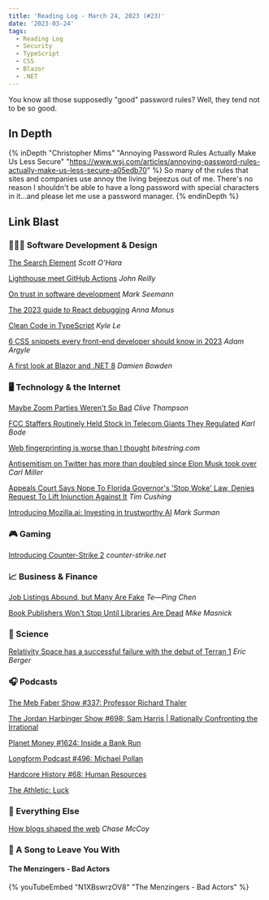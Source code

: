 ```yaml
---
title: 'Reading Log - March 24, 2023 (#23)'
date: '2023-03-24'
tags:
  - Reading Log
  - Security
  - TypeScript
  - CSS
  - Blazor
  - .NET
---
```


You know all those supposedly "good" password rules? Well, they tend not to be so good.
<!-- excerpt -->

## In Depth

{% inDepth "Christopher Mims" "Annoying Password Rules Actually Make Us Less Secure" "https://www.wsj.com/articles/annoying-password-rules-actually-make-us-less-secure-a05edb70" %}
    So many of the rules that sites and companies use annoy the living bejeezus out of me. There's no reason I shouldn't be able to have a long password with special characters in it...and please let me use a password manager.
{% endinDepth %}

## Link Blast

### 👨🏼‍💻 Software Development & Design

[The Search Element](https://www.scottohara.me/blog/2023/03/24/search-element.html) *Scott O'Hara*

[Lighthouse meet GitHub Actions](https://johnnyreilly.com/lighthouse-meet-github-actions) *John Reilly*

[On trust in software development](https://blog.ploeh.dk/2023/03/20/on-trust-in-software-development/) *Mark Seemann*

[The 2023 guide to React debugging](https://raygun.com/blog/react-debugging-guide/) *Anna Monus*

[Clean Code in TypeScript](https://javascript.plainenglish.io/clean-code-in-typescript-a183d43f3bf0) *Kyle Le*

[6 CSS snippets every front-end developer should know in 2023](https://web.dev/6-css-snippets-every-front-end-developer-should-know-in-2023/) *Adam Argyle*

[A first look at Blazor and .NET 8](https://damienbod.com/2023/03/20/a-first-look-at-blazor-and-net-8/) *Damien Bowden*

### 🖥 Technology & the Internet

[Maybe Zoom Parties Weren't So Bad](https://clivethompson.medium.com/maybe-zoom-parties-werent-so-bad-e5e57e1c869c) *Clive Thompson*

[FCC Staffers Routinely Held Stock In Telecom Giants They Regulated](https://www.techdirt.com/2023/03/20/fcc-staffers-routinely-held-stock-in-telecom-giants-they-regulated/) *Karl Bode*

[Web fingerprinting is worse than I thought](https://www.bitestring.com/posts/2023-03-19-web-fingerprinting-is-worse-than-I-thought.html) *bitestring.com*

[Antisemitism on Twitter has more than doubled since Elon Musk took over](https://arstechnica.com/tech-policy/2023/03/antisemitism-on-twitter-has-more-than-doubled-since-elon-musk-took-over/) *Carl Miller*

[Appeals Court Says Nope To Florida Governor's 'Stop Woke' Law, Denies Request To Lift Injunction Against It](https://www.techdirt.com/2023/03/21/appeals-court-says-nope-to-florida-governors-stop-woke-law-denies-request-to-lift-injunction-against-it/) *Tim Cushing*

[Introducing Mozilla.ai: Investing in trustworthy AI](https://blog.mozilla.org/en/mozilla/introducing-mozilla-ai-investing-in-trustworthy-ai/) *Mark Surman*

### 🎮 Gaming

[Introducing Counter-Strike 2](https://www.counter-strike.net/cs2) *counter-strike.net*

### 📈 Business & Finance

[Job Listings Abound, but Many Are Fake](https://www.wsj.com/articles/that-plum-job-listing-may-just-be-a-ghost-3aafc794) *Te—Ping Chen*

[Book Publishers Won't Stop Until Libraries Are Dead](https://www.techdirt.com/2023/03/22/book-publishers-wont-stop-until-libraries-are-dead/) *Mike Masnick*

### 🔬 Science

[Relativity Space has a successful failure with the debut of Terran 1](https://arstechnica.com/science/2023/03/relativity-space-has-a-successful-failure-with-the-debut-of-terran-1/) *Eric Berger*

### 🎧 Podcasts

[The Meb Faber Show #337: Professor Richard Thaler](https://mebfaber.com/2021/08/04/e337-richard-thaler/)

[The Jordan Harbinger Show #698: Sam Harris | Rationally Confronting the Irrational](https://www.jordanharbinger.com/sam-harris-rationally-confronting-the-irrational/)

[Planet Money #1624: Inside a Bank Run](https://www.npr.org/2023/03/21/1164979588/svb-collapse-bailout-startup-founder)

[Longform Podcast #496: Michael Pollan](https://longform.org/posts/longform-podcast-496-michael-pollan)

[Hardcore History #68: Human Resources](https://www.dancarlin.com/product/hardcore-history-68-blitz-human-resources/)

[The Athletic: Luck](https://theathletic.com/podcast/278-luck/)

### 🎒 Everything Else

[How blogs shaped the web](https://chasem.co/2023/03/weblogs-as-a-form/) *Chase McCoy*

### 🎵 A Song to Leave You With

#### The Menzingers - Bad Actors

{% youTubeEmbed "N1XBswrzOV8" "The Menzingers - Bad Actors" %}

